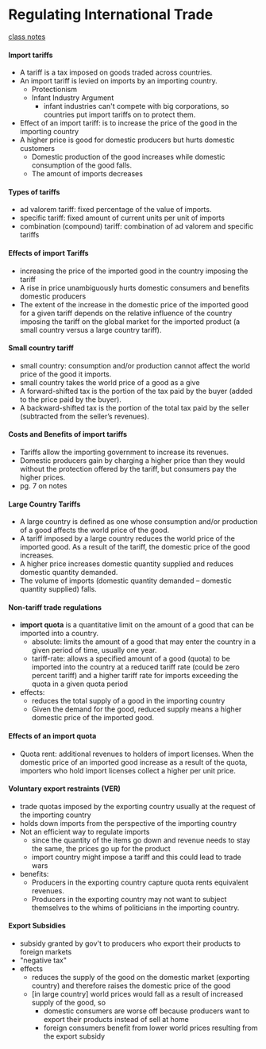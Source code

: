 # Regulating International Trade

[class notes](https://gsu.view.usg.edu/content/enforced1/892076-CO.090.ECON2100.11224.20154/Lecture6_TradeRegs%20ECON2100.pdf?d2lSessionVal=T4S3TQI4lto1pMyb876nsOlPK&ou=892076)

#### Import tariffs
- A tariff is a tax imposed on goods traded across countries.
- An import tariff is levied on imports by an importing country.
	+ Protectionism
	+ Infant Industry Argument
		* infant industries can't compete with big corporations, so countries put import tariffs on to protect them.
- Effect of an import tariff:  is to increase the price of the good in the importing country
- A higher price is good for domestic producers but hurts domestic customers
	+ Domestic production of the good increases while domestic
	consumption of the good falls.
	+ The amount of imports decreases

#### Types of tariffs
-  ad valorem tariff:  fixed percentage of the value of imports.
-  specific tariff: fixed amount of current units per unit of imports
-  combination (compound) tariff: combination of ad valorem and specific tariffs

#### Effects of import Tariffs
- increasing the price of the imported good in the country imposing the tariff
- A rise in price unambiguously hurts domestic consumers and benefits domestic producers
- The extent of the increase in the domestic price of the imported good for a given tariff depends on the relative influence of the country imposing the tariff on the global market for the imported product (a small country versus a large country tariff).

#### Small country tariff
-  small country: consumption and/or production cannot affect the world price of the good it imports.
-  small country takes the world price of a good as a give
-  A forward-shifted tax is the portion of the tax paid by the buyer (added to the price paid by the buyer).
- A backward-shifted tax is the portion of the total tax paid by the seller (subtracted from the seller’s revenues).

#### Costs and Benefits of import tariffs
- Tariffs allow the importing government to increase its revenues.
- Domestic producers gain by charging a higher price than they would without the protection offered by the tariff, but consumers pay the higher prices.
- pg. 7 on notes

#### Large Country Tariffs
- A large country is defined as one whose consumption and/or production of a good affects the world price of the good.
- A tariff imposed by a large country reduces the world price of the imported good. As a result of the tariff, the domestic price of the good increases.
- A higher price increases domestic quantity supplied and reduces domestic quantity demanded.
- The volume of imports (domestic quantity demanded – domestic quantity supplied) falls.

#### Non-tariff trade regulations
- **import quota** is a quantitative limit on the amount of a good that can be imported into a country.
	+ absolute:  limits the amount of a good that may enter the country in a given period of time, usually one year.
	+ tariff-rate: allows a specified amount of a good (quota) to be imported into the country at a reduced tariff rate (could be zero percent tariff) and a higher tariff rate for imports exceeding the quota in a given quota period
- effects:
	+ reduces the total supply of a good in the importing country
	+ Given the demand for the good, reduced supply means a higher domestic price of the imported good.

#### Effects of an import quota
- Quota rent: additional revenues to holders of import licenses. When the domestic price of an imported good increase as a result of the quota, importers who hold import licenses collect a higher per unit price.

#### Voluntary export restraints (VER)
- trade quotas imposed by the exporting country usually at the request of the importing country
- holds down imports from the perspective of the importing country
- Not an efficient way to regulate imports
	+ since the quantity of the items go down and revenue needs to stay the same, the prices go up for the product
	+ import country might impose a tariff and this could lead to trade wars
- benefits:
	+ Producers in the exporting country capture quota rents equivalent
		revenues.
	+ Producers in the exporting country may not want to
		subject themselves to the whims of politicians in the
		importing country.

#### Export Subsidies
- subsidy granted by gov't to producers who export their products to foreign markets
- "negative tax"
- effects
	+  reduces the supply of the good on the domestic market (exporting country) and therefore raises the domestic price of the good
	+  [in large country] world prices would fall as a result of increased supply of the good, so
		*  domestic consumers are worse off because producers want to export their products instead of sell at home
		*  foreign consumers benefit from lower world prices resulting from the export subsidy
